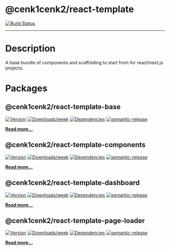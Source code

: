 # @cenk1cenk2/react-template

[![Build Status](https://drone.kilic.dev/api/badges/cenk1cenk2/react-template/status.svg)](https://drone.kilic.dev/cenk1cenk2/react-template)

---

# Description

A base bundle of components and scaffolding to start from for react/next.js projects.

# Packages

## @cenk1cenk2/react-template-base

[![Version](https://img.shields.io/npm/v/@cenk1cenk2/react-template-base.svg)](https://npmjs.org/package/@cenk1cenk2/react-template-base) [![Downloads/week](https://img.shields.io/npm/dw/@cenk1cenk2/react-template-base.svg)](https://npmjs.org/package/@cenk1cenk2/react-template-base) [![Dependencies](https://img.shields.io/librariesio/release/npm/@cenk1cenk2/react-template-base)](https://npmjs.org/package/@cenk1cenk2/react-template-base) [![semantic-release](https://img.shields.io/badge/%20%20%F0%9F%93%A6%F0%9F%9A%80-semantic--release-e10079.svg)](https://github.com/semantic-release/semantic-release)

[**Read more...**](libs/base/README.md)

## @cenk1cenk2/react-template-components

[![Version](https://img.shields.io/npm/v/@cenk1cenk2/react-template-components.svg)](https://npmjs.org/package/@cenk1cenk2/react-template-components) [![Downloads/week](https://img.shields.io/npm/dw/@cenk1cenk2/react-template-components.svg)](https://npmjs.org/package/@cenk1cenk2/react-template-components) [![Dependencies](https://img.shields.io/librariesio/release/npm/@cenk1cenk2/react-template-components)](https://npmjs.org/package/@cenk1cenk2/react-template-components) [![semantic-release](https://img.shields.io/badge/%20%20%F0%9F%93%A6%F0%9F%9A%80-semantic--release-e10079.svg)](https://github.com/semantic-release/semantic-release)

[**Read more...**](libs/components/README.md)

## @cenk1cenk2/react-template-dashboard

[![Version](https://img.shields.io/npm/v/@cenk1cenk2/react-template-dashboard.svg)](https://npmjs.org/package/@cenk1cenk2/react-template-dashboard) [![Downloads/week](https://img.shields.io/npm/dw/@cenk1cenk2/react-template-dashboard.svg)](https://npmjs.org/package/@cenk1cenk2/react-template-dashboard) [![Dependencies](https://img.shields.io/librariesio/release/npm/@cenk1cenk2/react-template-dashboard)](https://npmjs.org/package/@cenk1cenk2/react-template-dashboard) [![semantic-release](https://img.shields.io/badge/%20%20%F0%9F%93%A6%F0%9F%9A%80-semantic--release-e10079.svg)](https://github.com/semantic-release/semantic-release)

[**Read more...**](libs/dashboard/README.md)

## @cenk1cenk2/react-template-page-loader

[![Version](https://img.shields.io/npm/v/@cenk1cenk2/react-template-page-loader.svg)](https://npmjs.org/package/@cenk1cenk2/react-template-page-loader) [![Downloads/week](https://img.shields.io/npm/dw/@cenk1cenk2/react-template-page-loader.svg)](https://npmjs.org/package/@cenk1cenk2/react-template-page-loader) [![Dependencies](https://img.shields.io/librariesio/release/npm/@cenk1cenk2/react-template-page-loader)](https://npmjs.org/package/@cenk1cenk2/react-template-page-loader) [![semantic-release](https://img.shields.io/badge/%20%20%F0%9F%93%A6%F0%9F%9A%80-semantic--release-e10079.svg)](https://github.com/semantic-release/semantic-release)

[**Read more...**](libs/page-loader/README.md)
